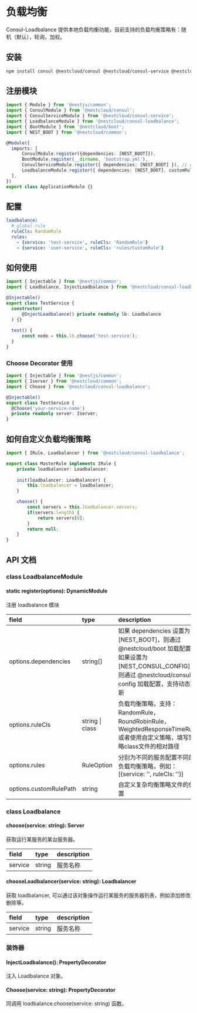 # 负载均衡

Consul-Loadbalance 提供本地负载均衡功能，目前支持的负载均衡策略有：随机（默认），轮询，加权。

## 安装

```bash
npm install consul @nestcloud/consul @nestcloud/consul-service @nestcloud/consul-loadbalance --save
```

## 注册模块

```typescript
import { Module } from '@nestjs/common';
import { ConsulModule } from '@nestcloud/consul';
import { ConsulServiceModule } from '@nestcloud/consul-service';
import { LoadbalanceModule } from '@nestcloud/consul-loadbalance';
import { BootModule } from '@nestcloud/boot';
import { NEST_BOOT } from '@nestcloud/common';

@Module({
  imports: [
      ConsulModule.register({dependencies: [NEST_BOOT]}),
      BootModule.register(__dirname, 'bootstrap.yml'),
      ConsulServiceModule.register({ dependencies: [NEST_BOOT] }), // or NEST_CONSUL_CONFIG
      LoadbalanceModule.register({ dependencies: [NEST_BOOT], customRulePath: __dirname }),
  ],
})
export class ApplicationModule {}
```

## 配置

```yaml
loadbalance:
  # global rule
  ruleCls: RandomRule
  rules:
    - {service: 'test-service', ruleCls: 'RandomRule'}
    - {service: 'user-service', ruleCls: 'rules/CustomRule'}
```

## 如何使用

```typescript
import { Injectable } from '@nestjs/common';
import { Loadbalance, InjectLoadbalance } from '@nestcloud/consul-loadbalance';

@Injectable()
export class TestService {
  constructor(
      @InjectLoadbalance() private readonly lb: Loadbalance
  ) {}
  
  test() {
      const node = this.lb.choose('test-service');
  }
}
```

### Choose Decorator 使用

```typescript
import { Injectable } from '@nestjs/common';
import { Iserver } from '@nestcloud/common';
import { Choose } from '@nestcloud/consul-loadbalance';

@Injectable()
export class TestService {
  @Choose('your-service-name')
  private readonly server: Iserver;
}
```

## 如何自定义负载均衡策略

```typescript
import { IRule, Loadbalancer } from '@nestcloud/consul-loadbalance';

export class MasterRule implements IRule {
    private loadbalancer: Loadbalancer;
    
    init(loadbalancer: Loadbalancer) {
        this.loadbalancer = loadbalancer;
    }

    choose() {
        const servers = this.loadbalancer.servers;
        if(servers.length) {
            return servers[0];
        }
        return null;
    }
}
```

## API 文档

### class LoadbalanceModule

#### static register\(options\): DynamicModule

注册 loadbalance 模块

| field | type | description |
| :--- | :--- | :--- |
| options.dependencies | string\[\] | 如果 dependencies 设置为 \[NEST\_BOOT\]，则通过 @nestcloud/boot 加载配置，如果设置为 \[NEST\_CONSUL\_CONFIG\]，则通过 @nestcloud/consul-config 加载配置，支持动态更新 |
| options.ruleCls | string \| class | 负载均衡策略，支持：RandomRule，RoundRobinRule，WeightedResponseTimeRule 或者使用自定义策略，填写策略class文件的相对路径 |
| options.rules | RuleOption | 分别为不同的服务配置不同的负载均衡策略，例如：\[{service: '', ruleCls: ''}\] |
| options.customRulePath | string | 自定义复杂均衡策略文件的位置 |

### class Loadbalance

#### choose\(service: string\): Server

获取运行某服务的某台服务器。

| field | type | description |
| :--- | :--- | :--- |
| service | string | 服务名称 |

#### chooseLoadbalancer\(service: string\): Loadbalancer

获取 loadbalancer, 可以通过该对象操作运行某服务的服务器列表，例如添加修改删除等。

| field | type | description |
| :--- | :--- | :--- |
| service | string | 服务名称 |

### 装饰器

#### InjectLoadbalance\(\): PropertyDecorator

注入 Loadbalance 对象。

#### Choose\(service: string): PropertyDecorator

同调用 loadbalance.choose(service: string) 函数。

